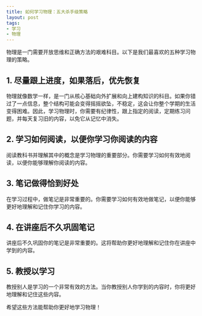```yaml
---
title: 如何学习物理：五大杀手级策略
layout: post
tags:
- 学习
- 物理
---
```


物理是一门需要开放思维和正确方法的艰难科目。以下是我们最喜欢的五种学习物理的策略。

## 1. 尽量跟上进度，如果落后，优先恢复

物理就像数学一样，是一门从核心基础向外扩展和向上建构知识的科目。如果你错过了一点信息，整个结构可能会变得摇摇欲坠，不稳定，这会让你整个学期的生活变得困难。因此，学习物理时，你需要有纪律性，跟上指定的阅读，定期练习问题，并每天复习旧的内容，以免它从记忆中消失。

## 2. 学习如何阅读，以便你学习你阅读的内容

阅读教科书并理解其中的概念是学习物理的重要部分。你需要学习如何有效地阅读，以便你能够理解你阅读的内容。

## 3. 笔记做得恰到好处

在学习过程中，做笔记是非常重要的。你需要学习如何有效地做笔记，以便你能够更好地理解和记住你学习的内容。

## 4. 在讲座后不久巩固笔记

讲座后不久巩固你的笔记是非常重要的。这将帮助你更好地理解和记住你在讲座中学到的内容。

## 5. 教授以学习

教授别人是学习的一个非常有效的方法。当你教授别人你学到的内容时，你将更好地理解和记住这些内容。

希望这些方法能帮助你更好地学习物理！


